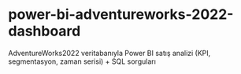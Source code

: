 # power-bi-adventureworks-2022-dashboard
AdventureWorks2022 veritabanıyla Power BI satış analizi (KPI, segmentasyon, zaman serisi) + SQL sorguları
